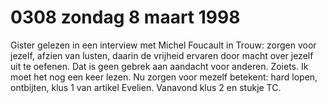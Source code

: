 # 0308 zondag 8 maart 1998
Gister gelezen in een interview met Michel Foucault in Trouw: zorgen voor jezelf, afzien van lusten, daarin de vrijheid ervaren door macht over jezelf uit te oefenen. Dat is geen gebrek aan aandacht voor anderen. Zoiets. Ik moet het nog een keer lezen. Nu zorgen voor mezelf betekent: hard lopen, ontbijten, klus 1 van artikel Evelien. Vanavond klus 2 en stukje TC.